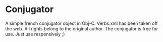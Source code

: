 # Conjugator
A simple french conjugator object in Obj-C. Verbs.xml has been taken off the web. All rights belong to the original author. The conjugator is free for use. Just use responsively ;)
